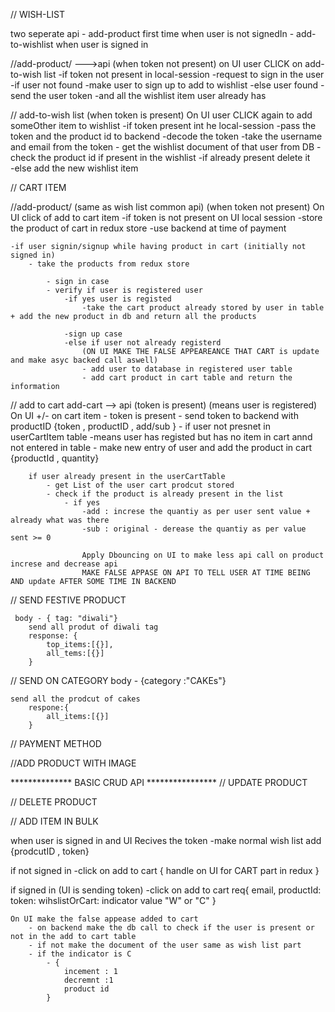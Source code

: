 // WISH-LIST

two seperate api 
    - add-product first time when user is not signedIn
    - add-to-wishlist when user is signed in

//add-product/  --->api (when token not present)
on UI user CLICK on add-to-wish list
    -if token not present in local-session
        -request to sign in the user
            -if user not found
                -make user to sign up to add to wishlist
            -else user found
                -send the user token
                -and all the wishlist item user already has

// add-to-wish list (when token is present)
On UI user CLICK again to add someOther item to wishlist
    -if token present int he local-session
        -pass the token and the product id to backend
            -decode the token
            -take the username and email from the token 
                - get the wishlist document of that user from DB
                - check the product id if present in the wishlist
                    -if  already present delete it    
                    -else add the new wishlist item






// CART ITEM

//add-product/  (same as wish list common api) (when token not present)
On UI click of add to cart item
    -if token is not present on UI local session
        -store the product of cart in redux store 
        -use backend at time of payment
    
    -if user signin/signup while having product in cart (initially not signed in)
        - take the products from redux store
        
            - sign in case
            - verify if user is registered user
                -if yes user is registed
                    -take the cart product already stored by user in table + add the new product in db and return all the products

                -sign up case
                -else if user not already registerd
                    (ON UI MAKE THE FALSE APPEAREANCE THAT CART is update and make asyc backed call aswell)
                    - add user to database in registered user table
                    - add cart product in cart table and return the information 

// add to cart
add-cart --> api (token is present) (means user is registered)
On UI +/- on cart item
    - token is present
        - send token to backend with productID {token , productID , add/sub }
        - if user not presnet in userCartItem  table
            -means user has registed but has no item in cart annd not entered in table
             - make new entry of user and add the product in cart {productId , quantity}

        if user already present in the userCartTable
            - get List of the user cart prodcut stored
            - check if the product is already present in the list
                - if yes 
                    -add : increse the quantiy as per user sent value + already what was there
                    -sub : original - derease the quantiy as per value sent >= 0

                    Apply Dbouncing on UI to make less api call on product increse and decrease api
                    MAKE FALSE APPASE ON API TO TELL USER AT TIME BEING AND update AFTER SOME TIME IN BACKEND


// SEND FESTIVE PRODUCT

     body - { tag: "diwali"}
        send all produt of diwali tag
        response: {
            top_items:[{}],
            all_tems:[{}]
        }

// SEND ON CATEGORY
    body - {category :"CAKEs"}

    send all the prodcut of cakes
        respone:{
            all_items:[{}]
        }


// PAYMENT METHOD





//ADD PRODUCT WITH IMAGE




************** BASIC CRUD API ****************
// UPDATE PRODUCT


// DELETE PRODUCT



// ADD ITEM IN BULK



when user is signed in and UI Recives the token 
    -make normal wish list add {prodcutID , token}






if not signed in
    -click on add to cart
        {
            handle on UI for CART part in redux
        }

if signed in (UI is sending token)
    -click on add to cart
        req{
            email,
            productId:
            token:
            wihslistOrCart: indicator value "W" or "C"
        }
    
    On UI make the false appease added to cart 
        - on backend make the db call to check if the user is present or not in the add to cart table
        - if not make the document of the user same as wish list part 
        - if the indicator is C
            - {
                incement : 1
                decremnt :1
                product id
            } 